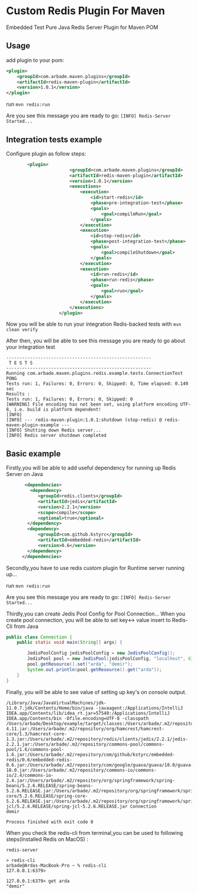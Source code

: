 Custom Redis Plugin For Maven
==================

Embedded Test Pure Java Redis Server Plugin for Maven POM


Usage
-----------------

add plugin to your pom:
```xml
<plugin>
    <groupId>com.arbade.maven.plugins</groupId>
    <artifactId>redis-maven-plugin</artifactId>
    <version>1.0.1</version>
</plugin>
```

run ```mvn redis:run```

Are you see this message you are ready to go: ```[INFO] Redis-Server Started...```


Integration tests example
-----------------


Configure plugin as follow steps:
```xml
        <plugin>
                        <groupId>com.arbade.maven.plugins</groupId>
                        <artifactId>redis-maven-plugin</artifactId>
                        <version>1.0.1</version>
                        <executions>
                            <execution>
                                <id>start-redis</id>
                                <phase>pre-integration-test</phase>
                                <goals>
                                    <goal>compileRun</goal>
                                </goals>
                            </execution>
                            <execution>
                                <id>stop-redis</id>
                                <phase>post-integration-test</phase>
                                <goals>
                                    <goal>compileShutdown</goal>
                                </goals>
                            </execution>
                            <execution>
                                <id>run-redis</id>
                                <phase>run-redis</phase>
                                <goals>
                                    <goal>run</goal>
                                </goals>
                            </execution>
                        </executions>
                    </plugin>
```

Now you will be able to run your integration Redis-backed tests with ```mvn clean verify```

After then, you will be able to see this message you are ready to go about your integration test
``` 
-------------------------------------------------------
 T E S T S
-------------------------------------------------------
Running com.arbade.maven.plugins.redis.example.tests.ConnectionTest
PONG
Tests run: 1, Failures: 0, Errors: 0, Skipped: 0, Time elapsed: 0.149 sec
Results :
Tests run: 1, Failures: 0, Errors: 0, Skipped: 0
[WARNING] File encoding has not been set, using platform encoding UTF-8, i.e. build is platform dependent!
[INFO] 
[INFO] --- redis-maven-plugin:1.0.1:shutdown (stop-redis) @ redis-maven-plugin-example ---
[INFO] Shutting down Redis server...
[INFO] Redis server shutdown completed
```
Basic example
-----------------

Firstly,you will be able to add useful dependency for running up Redis Server on Java

```xml
       <dependencies>
         <dependency>
            <groupId>redis.clients</groupId>
            <artifactId>jedis</artifactId>
            <version>2.2.1</version>
            <scope>compile</scope>
            <optional>true</optional>
        </dependency>
        <dependency>
            <groupId>com.github.kstyrc</groupId>
            <artifactId>embedded-redis</artifactId>
            <version>0.6</version>
        </dependency>
      </dependencies>
```

Secondly,you have to use redis custom plugin for Runtime server running up...

run ```mvn redis:run```

Are you see this message you are ready to go: ```[INFO] Redis-Server Started...```



Thirdly,you can create Jedis Pool Config for Pool Connection...
When you create pool connection, you will be able to set key<-> value insert to Redis-Cli from Java
```java
public class Connection {
    public static void main(String[] args) {

        JedisPoolConfig jedisPoolConfig = new JedisPoolConfig();
        JedisPool pool = new JedisPool(jedisPoolConfig, "localhost", 6379);
        pool.getResource().set("arda", "demir");
        System.out.println(pool.getResource().get("arda"));
    }
}

```
Finally, you will be able to see value of setting up key's on console output.

```
/Library/Java/JavaVirtualMachines/jdk-11.0.7.jdk/Contents/Home/bin/java -javaagent:/Applications/IntelliJ IDEA.app/Contents/lib/idea_rt.jar=57549:/Applications/IntelliJ IDEA.app/Contents/bin -Dfile.encoding=UTF-8 -classpath /Users/arbade/Desktop/example/target/classes:/Users/arbade/.m2/repository/junit/junit/4.11/junit-4.11.jar:/Users/arbade/.m2/repository/org/hamcrest/hamcrest-core/1.3/hamcrest-core-1.3.jar:/Users/arbade/.m2/repository/redis/clients/jedis/2.2.1/jedis-2.2.1.jar:/Users/arbade/.m2/repository/commons-pool/commons-pool/1.6/commons-pool-1.6.jar:/Users/arbade/.m2/repository/com/github/kstyrc/embedded-redis/0.6/embedded-redis-0.6.jar:/Users/arbade/.m2/repository/com/google/guava/guava/18.0/guava-18.0.jar:/Users/arbade/.m2/repository/commons-io/commons-io/2.4/commons-io-2.4.jar:/Users/arbade/.m2/repository/org/springframework/spring-beans/5.2.6.RELEASE/spring-beans-5.2.6.RELEASE.jar:/Users/arbade/.m2/repository/org/springframework/spring-core/5.2.6.RELEASE/spring-core-5.2.6.RELEASE.jar:/Users/arbade/.m2/repository/org/springframework/spring-jcl/5.2.6.RELEASE/spring-jcl-5.2.6.RELEASE.jar Connection
demir

Process finished with exit code 0

```
When you check the redis-cli from terminal,you can be used to following steps(Installed Redis on MacOS) :
```
redis-server
```
```
> redis-cli
arbade@Ardas-MacBook-Pro ~ % redis-cli
127.0.0.1:6379> 
```
```
127.0.0.1:6379> get arda
"demir"
```